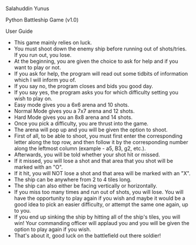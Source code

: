 Salahuddin Yunus

Python Battleship Game (v1.0)

User Guide


- This game mainly relies on luck.
- You must shoot down the enemy ship before running out of shots/tries. If you run out, you lose.
- At the beginning, you are given the choice to ask for help and if you want to play or not.
- If you ask for help, the program will read out some tidbits of information which I will inform you of.
- If you say no, the program closes and bids you good day.
- If you say yes, the program asks you for which difficulty setting you wish to play on.
- Easy mode gives you a 6x6 arena and 10 shots.
- Normal Mode gives you a 7x7 arena and 12 shots.
- Hard Mode gives you an 8x8 arena and 14 shots.
- Once you pick a difficulty, you are thrust into the game.
- The arena will pop up and you will be given the option to shoot.
- First of all, to be able to shoot, you must first enter the corresponding letter along the top row, and then follow it by the
  corresponding number along the leftmost column (example - a5, B3, g2, etc.).
- Afterwards, you will be told whether your shot hit or missed.
- If it missed, you will lose a shot and that area that you shot will be marked with an "O".
- If it hit, you will NOT lose a shot and that area will be marked with an "X".
- The ship can be anywhere from 2 to 4 tiles long.
- The ship can also either be facing vertically or horizontally.
- If you miss too many times and run out of shots, you will lose. You will have the opportunity to play again if you wish
  and maybe it would be a good idea to pick an easier difficulty, or attempt the same one again, up to you.
- If you end up sinking the ship by hitting all of the ship's tiles, you will win! Your commanding officer will applaud you
  and you will be given the option to play again if you wish.
- That's about it, good luck on the battlefield out there soldier!
